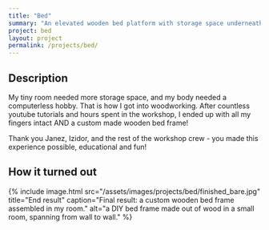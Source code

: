 ```yaml
---
title: "Bed"
summary: "An elevated wooden bed platform with storage space underneath"
project: bed
layout: project
permalink: /projects/bed/
---
```



## Description

My tiny room needed more storage space, and my body needed a computerless hobby.
That is how I got into woodworking. After countless youtube tutorials and hours spent in the workshop, I ended up with all my fingers intact AND a custom made wooden bed frame!

Thank you Janez, Izidor, and the rest of the workshop crew - you made this experience possible, educational and fun!



## How it turned out

{% include image.html 
    src="/assets/images/projects/bed/finished_bare.jpg" 
    title="End result" 
    caption="Final result: a custom wooden bed frame assembled in my room." 
    alt="a DIY bed frame made out of wood in a small room, spanning from wall to wall." 
%}

